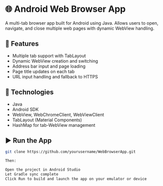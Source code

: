 # 🌐 Android Web Browser App

A multi-tab browser app built for Android using Java. Allows users to open, navigate, and close multiple web pages with dynamic WebView handling.

## 🧠 Features

- Multiple tab support with TabLayout  
- Dynamic WebView creation and switching  
- Address bar input and page loading  
- Page title updates on each tab  
- URL input handling and fallback to HTTPS  

## 🚀 Technologies

- Java  
- Android SDK  
- WebView, WebChromeClient, WebViewClient  
- TabLayout (Material Components)  
- HashMap for tab-WebView management

## ▶️ Run the App

```bash
git clone https://github.com/yourusername/WebBrowserApp.git

Then:

Open the project in Android Studio
Let Gradle sync complete
Click Run to build and launch the app on your emulator or device